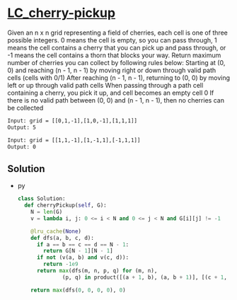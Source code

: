 # [LC_cherry-pickup](https://leetcode.com/problems/cherry-pickup)

Given an n x n grid representing a field of cherries, each cell is one of three possible integers.
  0 means the cell is empty, so you can pass through,
  1 means the cell contains a cherry that you can pick up and pass through, or
  -1 means the cell contains a thorn that blocks your way.
Return maximum number of cherries you can collect by following rules below:
  Starting at (0, 0) and reaching (n - 1, n - 1) by moving right or down through valid path cells (cells with 0/1)
  After reaching (n - 1, n - 1), returning to (0, 0) by moving left or up through valid path cells
  When passing through a path cell containing a cherry, you pick it up, and cell becomes an empty cell 0
  If there is no valid path between (0, 0) and (n - 1, n - 1), then no cherries can be collected

```txt
Input: grid = [[0,1,-1],[1,0,-1],[1,1,1]]
Output: 5

Input: grid = [[1,1,-1],[1,-1,1],[-1,1,1]]
Output: 0
```

## Solution

* py

  ```py
  class Solution:
    def cherryPickup(self, G):
      N = len(G)
      v = lambda i, j: 0 <= i < N and 0 <= j < N and G[i][j] != -1

      @lru_cache(None)
      def dfs(a, b, c, d):
        if a == b == c == d == N - 1:
          return G[N - 1][N - 1]
        if not (v(a, b) and v(c, d)):
          return -1e9
        return max(dfs(m, n, p, q) for (m, n),
                (p, q) in product([(a + 1, b), (a, b + 1)], [(c + 1, d), (c, d + 1)])) + G[a][b] + G[c][d] * (a != c)

      return max(dfs(0, 0, 0, 0), 0)
  ```
